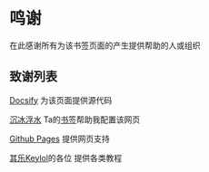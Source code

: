 # 鸣谢

在此感谢所有为该书签页面的产生提供帮助的人或组织

## 致谢列表

[Docsify](https://docsify.js.org/)
为该页面提供源代码

[沉冰浮水](https://www.wdssmq.com/)
Ta的[书签](https://wdssmq.github.io/bookmarks/)帮助我配置该网页

[Github Pages](https://pages.github.com/)
提供网页支持

[其乐Keylol](https://keylol.com/)的各位
提供各类教程
